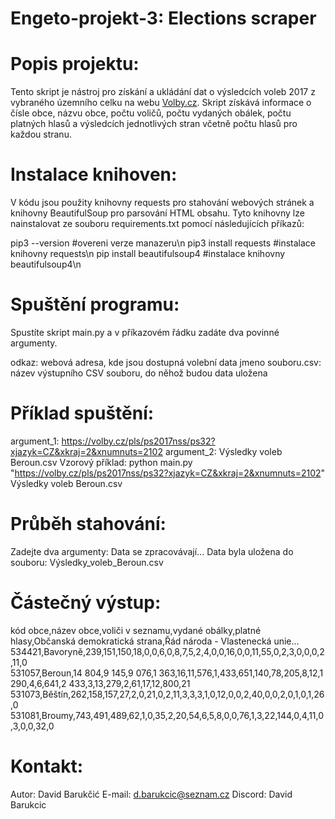 # Engeto-projekt-3: Elections scraper

# Popis projektu:
Tento skript je nástroj pro získání a ukládání dat o výsledcích voleb 2017 z vybraného územního celku na webu [Volby.cz](https://volby.cz/pls/ps2017nss/ps3?xjazyk=CZ). Skript získává informace o čísle obce, názvu obce, počtu voličů, počtu vydaných obálek, počtu platných hlasů a výsledcích jednotlivých stran včetně počtu hlasů pro každou stranu.

# Instalace knihoven:
V kódu jsou použity knihovny requests pro stahování webových stránek a knihovny BeautifulSoup pro parsování HTML obsahu. Tyto knihovny lze nainstalovat ze souboru requirements.txt pomocí následujících příkazů:

pip3 --version #overeni verze manazeru\n
pip3 install requests #instalace knihovny requests\n
pip install beautifulsoup4 #instalace knihovny beautifulsoup4\n

# Spuštění programu:
Spustíte skript main.py a v příkazovém řádku zadáte dva povinné argumenty.

odkaz: webová adresa, kde jsou dostupná volební data
jmeno souboru.csv: název výstupního CSV souboru, do něhož budou data uložena

# Příklad spuštění:
argument_1: https://volby.cz/pls/ps2017nss/ps32?xjazyk=CZ&xkraj=2&xnumnuts=2102
argument_2: Výsledky voleb Beroun.csv
Vzorový příklad: python main.py "https://volby.cz/pls/ps2017nss/ps32?xjazyk=CZ&xkraj=2&xnumnuts=2102" Výsledky voleb Beroun.csv

# Průběh stahování:
Zadejte dva argumenty: <odkaz> <jmeno souboru.csv>
Data se zpracovávají...
Data byla uložena do souboru: Výsledky_voleb_Beroun.csv

# Částečný výstup:
kód obce,název obce,voliči v seznamu,vydané obálky,platné hlasy,Občanská demokratická strana,Řád národa - Vlastenecká unie...
534421,Bavoryně,239,151,150,18,0,0,6,0,8,7,5,2,4,0,0,16,0,0,11,55,0,2,3,0,0,0,2,11,0
531057,Beroun,14 804,9 145,9 076,1 363,16,11,576,1,433,651,140,78,205,8,12,1 290,4,6,641,2 433,3,13,279,2,61,17,12,800,21
531073,Běštín,262,158,157,27,2,0,21,0,2,11,3,3,3,1,0,12,0,0,2,40,0,0,2,0,1,0,1,26,0
531081,Broumy,743,491,489,62,1,0,35,2,20,54,6,5,8,0,0,76,1,3,22,144,0,4,11,0,3,0,0,32,0

# Kontakt:
Autor: David Barukčić
E-mail: d.barukcic@seznam.cz
Discord: David Barukcic
